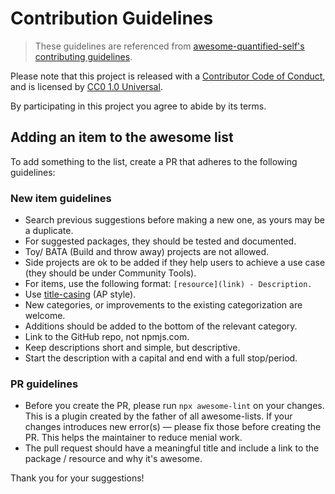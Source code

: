 # Contribution Guidelines

> These guidelines are referenced from [awesome-quantified-self's contributing guidelines](https://github.com/woop/awesome-quantified-self/blob/master/contributing.md).

Please note that this project is released with a [Contributor Code of Conduct](CODE_OF_CONDUCT.md), and is licensed by [CC0 1.0 Universal](./LICENSE).

By participating in this project you agree to abide by its terms.

## Adding an item to the awesome list

To add something to the list, create a PR that adheres to the following guidelines:

### New item guidelines

- Search previous suggestions before making a new one, as yours may be a duplicate.
- For suggested packages, they should be tested and documented.
- Toy/ BATA (Build and throw away) projects are not allowed.
- Side projects are ok to be added if they help users to achieve a use case (they should be under Community Tools).
- For items, use the following format: `[resource](link) - Description.`
- Use [title-casing](http://titlecapitalization.com) (AP style).
- New categories, or improvements to the existing categorization are welcome.
- Additions should be added to the bottom of the relevant category.
- Link to the GitHub repo, not npmjs.com.
- Keep descriptions short and simple, but descriptive.
- Start the description with a capital and end with a full stop/period.
### PR guidelines

- Before you create the PR, please run `npx awesome-lint` on your changes. This is a plugin created by the father of all awesome-lists. If your changes introduces new error(s) — please fix those before creating the PR. This helps the maintainer to reduce menial work.
- The pull request should have a meaningful title and include a link to the package / resource and why it's awesome.

Thank you for your suggestions!
